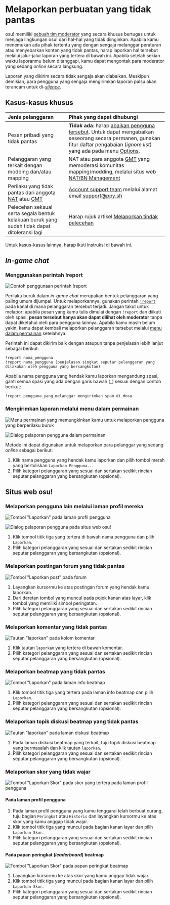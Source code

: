 # Melaporkan perbuatan yang tidak pantas

osu! memiliki [sebuah tim moderator](/wiki/People/The_Team/Global_Moderation_Team) yang secara khusus bertugas untuk menjaga lingkungan osu! dari hal-hal yang tidak diinginkan. Apabila kamu menemukan ada pihak tertentu yang dengan sengaja melanggar peraturan atau menyebarkan konten yang tidak pantas, harap laporkan hal tersebut melalui jalur-jalur laporan yang tertera di bawah ini. Apabila setelah sekian waktu laporanmu belum ditanggapi, kamu dapat mengontak para moderator yang sedang *online* secara langsung.

Laporan yang dikirim secara tidak sengaja akan diabaikan. Meskipun demikian, para pengguna yang sengaja mengirimkan laporan palsu akan terancam untuk di-*[silence](/wiki/Silence)*.

## Kasus-kasus khusus

| Jenis pelanggaran | Pihak yang dapat dihubungi |
| :-- | :-- |
| Pesan pribadi yang tidak pantas | **Tidak ada**: harap [abaikan pengguna tersebut](/wiki/Client/Interface/Chat_console#commands-list). Untuk dapat mengabaikan seseorang secara permanen, gunakan fitur daftar pengabaian (*ignore list*) yang ada pada menu [Options](/wiki/Client/Options). |
| Pelanggaran yang terkait dengan modding dan/atau mapping | NAT atau para anggota [GMT](/wiki/People/The_Team/Global_Moderation_Team) yang memoderasi komunitas mapping/modding, melalui situs web [NAT/BN Management](https://bn.mappersguild.com/reports) |
| Perilaku yang tidak pantas dari anggota [NAT](/wiki/People/The_Team/Nomination_Assessment_Team) atau [GMT](/wiki/People/The_Team/Global_Moderation_Team) | [Account support team](/wiki/People/The_Team/Account_support_team) melalui alamat email [support@ppy.sh](mailto:support@ppy.sh) |
| Pelecehan seksual serta segala bentuk kelakuan buruk yang sudah tidak dapat ditoleransi lagi | Harap rujuk artikel [Melaporkan tindak pelecehan](/wiki/Reporting_bad_behaviour/Abuse) |

Untuk kasus-kasus lainnya, harap ikuti instruksi di bawah ini.

## *In-game chat*

### Menggunakan perintah !report

![](img/report-command.jpg "Contoh penggunaan perintah !report")

Perilaku buruk dalam *in-game chat* merupakan bentuk pelanggaran yang paling umum dijumpai. Untuk melaporkannya, gunakan perintah [`!report`](https://osu.ppy.sh/community/forums/topics/34843) pada kanal di mana pelanggaran tersebut terjadi. Jangan takut untuk melapor: apabila pesan yang kamu tulis dimulai dengan `!report` dan diikuti oleh spasi, **pesan tersebut hanya akan dapat dilihat oleh moderator** tanpa dapat diketahui oleh para pengguna lainnya. Apabila kamu masih belum yakin, kamu dapat kembali melaporkan pelanggaran tersebut melalui [menu dalam permainan](#Mengirimkan-laporan-melalui-menu-dalam-permainan) setelahnya.

Perintah ini dapat dikirim baik dengan ataupun tanpa penjelasan lebih lanjut sebagai berikut:

```
!report nama_pengguna
!report nama_pengguna (penjelasan singkat seputar pelanggaran yang dilakukan oleh pengguna yang bersangkutan)
```

Apabila nama pengguna yang hendak kamu laporkan mengandung spasi, ganti semua spasi yang ada dengan garis bawah (\_) sesuai dengan contoh berikut:

```
!report pengguna_yang_melanggar mengirimkan spam di #osu
```

### Mengirimkan laporan melalui menu dalam permainan

![](img/report-user-1-ID.png "Menu permainan yang memungkinkan kamu untuk melaporkan pengguna yang berperilaku buruk")

![](img/report-user-2-ID.png "Dialog pelaporan pengguna dalam permainan")

Metode ini dapat digunakan untuk melaporkan para pelanggar yang sedang *online* sebagai berikut:

1. Klik nama pengguna yang hendak kamu laporkan dan pilih tombol merah yang bertuliskan `Laporkan Pengguna...`
2. Pilih kategori pelanggaran yang sesuai dan sertakan sedikit rincian seputar pelanggaran yang bersangkutan (opsional).

## Situs web osu!

### Melaporkan pengguna lain melalui laman profil mereka

![](img/report-user-profile-ID.png "Tombol \"Laporkan\" pada laman profil pengguna")

![](img/report-user-web-ID.png "Dialog pelaporan pengguna pada situs web osu!")

1. Klik tombol titik tiga yang tertera di bawah nama pengguna dan pilih `Laporkan`.
2. Pilih kategori pelanggaran yang sesuai dan sertakan sedikit rincian seputar pelanggaran yang bersangkutan (opsional).

### Melaporkan postingan forum yang tidak pantas

![](img/report-user-forum-ID.png "Tombol \"Laporkan post\" pada forum")

1. Layangkan kursormu ke atas postingan forum yang hendak kamu laporkan.
2. Dari deretan tombol yang muncul pada pojok kanan atas layar, klik tombol yang memiliki simbol peringatan.
2. Pilih kategori pelanggaran yang sesuai dan sertakan sedikit rincian seputar pelanggaran yang bersangkutan (opsional).

### Melaporkan komentar yang tidak pantas

![](img/report-user-comment-ID.png "Tautan \"laporkan\" pada kolom komentar")

1. Klik tautan `laporkan` yang tertera di bawah komentar.
2. Pilih kategori pelanggaran yang sesuai dan sertakan sedikit rincian seputar pelanggaran yang bersangkutan (opsional).

### Melaporkan beatmap yang tidak pantas

![](img/report-beatmap-ID.png "Tombol \"Laporkan\" pada laman info beatmap")

1. Klik tombol titik tiga yang tertera pada laman info beatmap dan pilih `Laporkan`.
2. Pilih kategori pelanggaran yang sesuai dan sertakan sedikit rincian seputar pelanggaran yang bersangkutan (opsional).

### Melaporkan topik diskusi beatmap yang tidak pantas

![](img/report-user-discussion-ID.png "Tautan \"laporkan\" pada laman diskusi beatmap")

1. Pada laman diskusi beatmap yang terkait, tuju topik diskusi beatmap yang bermasalah dan klik tautan `laporkan`.
2. Pilih kategori pelanggaran yang sesuai dan sertakan sedikit rincian seputar pelanggaran yang bersangkutan (opsional).

### Melaporkan skor yang tidak wajar

![](img/report-score-user-ID.png "Tombol \"Laporkan Skor\" pada skor yang tertera pada laman profil pengguna")

#### Pada laman profil pengguna

1. Pada laman profil pengguna yang kamu tenggarai telah berbuat curang, tuju bagian `Peringkat` atau `Historis` dan layangkan kursormu ke atas skor yang kamu anggap tidak wajar.
2. Klik tombol titik tiga yang muncul pada bagian kanan layar dan pilih `Laporkan Skor`.
3. Pilih kategori pelanggaran yang sesuai dan sertakan sedikit rincian seputar pelanggaran yang bersangkutan (opsional).

#### Pada papan peringkat (*leaderboard*) beatmap

![](img/report-score-beatmap-ID.png "Tombol \"Laporkan Skor\" pada papan peringkat beatmap")

1. Layangkan kursormu ke atas skor yang kamu anggap tidak wajar.
2. Klik tombol titik tiga yang muncul pada bagian kanan layar dan pilih `Laporkan Skor`.
3. Pilih kategori pelanggaran yang sesuai dan sertakan sedikit rincian seputar pelanggaran yang bersangkutan (opsional).
